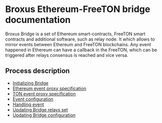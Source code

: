 # Broxus Ethereum-FreeTON bridge documentation

Broxus Bridge is a set of Ethereum smart-contracts, FreeTON smart contracts and additional software, such as
relay node. It which allows to mirror events between Ethereum and FreeTON blockchains.
Any event happened in Ethereum can have a callback in the FreeTON, which can be triggered after relays consensus is reached and vice versa.

## Process description

- [Initializing Bridge](./initialize-bridge.md)
- [Ethereum event proxy specification](./event-proxy-specification-eth.md)
- [TON event proxy specification](./event-proxy-specification-ton.md)
- [Event configuration](event-configuration.md)
- [Handling event](./handling-event.md)
- [Updating Bridge relays set](./update-bridge-relay-set.md)
- [Updating Bridge configuration](./update-bridge-configuration.md)
